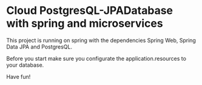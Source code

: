 # Cloud PostgresQL-JPADatabase with spring and microservices

This project is running on spring with the dependencies Spring Web, Spring Data JPA and PostgresQL.

Before you start make sure you configurate the application.resources to your database.

Have fun!
